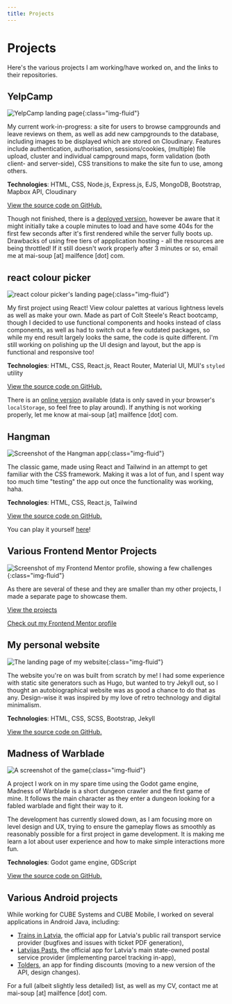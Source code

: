 ```yaml
---
title: Projects
---
```


# Projects

Here's the various projects I am working/have worked on, and the links to their repositories.

## YelpCamp

![YelpCamp landing page](/images/projects/yelpcamp.png){:class="img-fluid"}

My current work-in-progress: a site for users to browse campgrounds and leave reviews on them, as well as add new campgrounds to the database, including images to be displayed which are stored on Cloudinary. Features include authentication, authorisation, sessions/cookies, (multiple) file upload, cluster and individual campground maps, form validation (both client- and server-side), CSS transitions to make the site fun to use, among others.

**Technologies**: HTML, CSS, Node.js, Express.js, EJS, MongoDB, Bootstrap, Mapbox API, Cloudinary

[View the source code on GitHub.](https://github.com/mai-soup/yelpcamp)

Though not finished, there is a [deployed version](https://yelpcamp-aqzy.onrender.com/), however be aware that it might initially take a couple minutes to load and have some 404s for the first few seconds after it's first rendered while the server fully boots up. Drawbacks of using free tiers of appplication hosting - all the resources are being throttled! If it still doesn't work properly after 3 minutes or so, email me at mai-soup [at] mailfence [dot] com.

## react colour picker

![react colour picker's landing page](/images/projects/react-colour-picker.png){:class="img-fluid"}

My first project using React! View colour palettes at various lightness levels as well as make your own. Made as part of Colt Steele's React bootcamp, though I decided to use functional components and hooks instead of class components, as well as had to switch out a few outdated packages, so while my end result largely looks the same, the code is quite different. I'm still working on polishing up the UI design and layout, but the app is functional and responsive too!

**Technologies**: HTML, CSS, React.js, React Router, Material UI, MUI's `styled` utility

[View the source code on GitHub.](https://github.com/mai-soup/react-colour-picker)

There is an [online version](https://react-colour-picker.vercel.app/) available (data is only saved in your browser's `localStorage`, so feel free to play around). If anything is not working properly, let me know at mai-soup [at] mailfence [dot] com.

## Hangman

![Screenshot of the Hangman app](/images/projects/hangman.png){:class="img-fluid"}

The classic game, made using React and Tailwind in an attempt to get familiar with the CSS framework. Making it was a lot of fun, and I spent way too much time "testing" the app out once the functionality was working, haha.

**Technologies**: HTML, CSS, React.js, Tailwind

[View the source code on GitHub.](https://github.com/mai-soup/hangman)

You can play it yourself [here](https://hangman-two-psi.vercel.app/)!

## Various Frontend Mentor Projects

![Screenshot of my Frontend Mentor profile, showing a few challenges](/images/projects/frontend-mentor.png){:class="img-fluid"}

As there are several of these and they are smaller than my other projects, I made a separate page to showcase them.

[View the projects](/frontend-mentor-projects.html)

[Check out my Frontend Mentor profile](https://www.frontendmentor.io/profile/mai-soup)

## My personal website

![The landing page of my website](/images/projects/mai-soup.png){:class="img-fluid"}

The website you're on was built from scratch by me! I had some experience with static site generators such as Hugo, but wanted to try Jekyll out, so I thought an autobiographical website was as good a chance to do that as any. Design-wise it was inspired by my love of retro technology and digital minimalism.

**Technologies**: HTML, CSS, SCSS, Bootstrap, Jekyll

[View the source code on GitHub.](https://github.com/mai-soup/mai-soup.github.io)

## Madness of Warblade

![A screenshot of the game](/images/projects/madness.png){:class="img-fluid"}

A project I work on in my spare time using the Godot game engine, Madness of Warblade is a short dungeon crawler and the first game of mine. It follows the main character as they enter a dungeon looking for a fabled warblade and fight their way to it.

The development has currently slowed down, as I am focusing more on level design and UX, trying to ensure the gameplay flows as smoothly as reasonably possible for a first project in game development. It is making me learn a lot about user experience and how to make simple interactions more fun.

**Technologies**: Godot game engine, GDScript

[View the source code on GitHub.](https://github.com/mai-soup/madness-of-warblade)

## Various Android projects

While working for CUBE Systems and CUBE Mobile, I worked on several applications in Android Java, including:

- [Trains in Latvia](https://play.google.com/store/apps/details?id=lv.amberphone.pasazieruvilciens), the official app for Latvia's public rail transport service provider (bugfixes and issues with ticket PDF generation),
- [Latvijas Pasts](https://play.google.com/store/apps/details?id=lv.pasts.app), the official app for Latvia's main state-owned postal service provider (implementing parcel tracking in-app),
- [Tolders](https://play.google.com/store/apps/details?id=lv.tolders), an app for finding discounts (moving to a new version of the API, design changes).

For a full (albeit slightly less detailed) list, as well as my CV, contact me at mai-soup [at] mailfence [dot] com.
